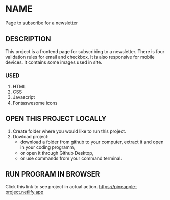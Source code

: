 # NAME
Page to subscribe for a newsletter

## DESCRIPTION
This project is a frontend page for subscribing to a newsletter.
There is four validation rules for email and checkbox.
It is also responsive for mobile devices.
It contains some images used in site.

### USED 
1. HTML
2. CSS
3. Javascript
4. Fontaswesome icons

## OPEN THIS PROJECT LOCALLY
1. Create folder where you would like to run this project.
2. Dowload project:
    * download a folder from github to your computer, extract it and open in your coding programm,
    * or open it through Github Desktop,
    * or use commands from your command terminal.

## RUN PROGRAM IN BROWSER
Click this link to see project in actual action.
https://pineapple-project.netlify.app
